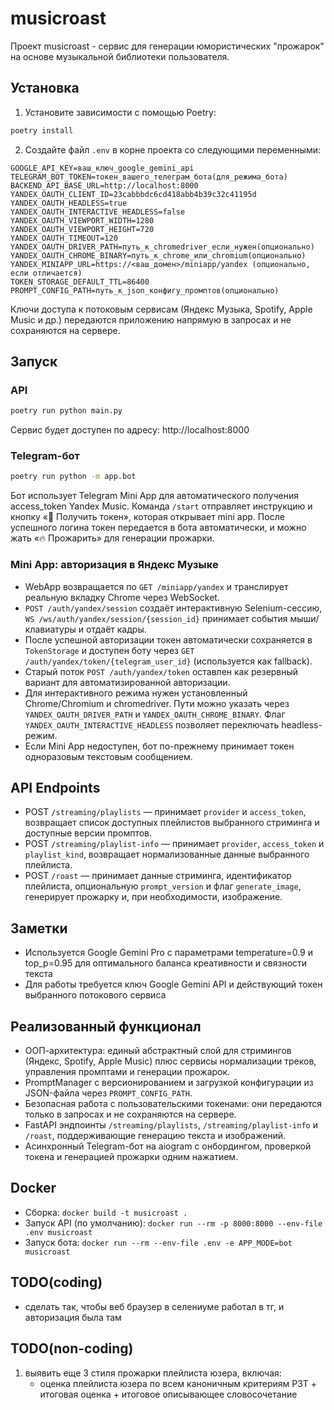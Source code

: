 # musicroast

Проект musicroast - сервис для генерации юмористических "прожарок" на основе музыкальной библиотеки пользователя.

## Установка

1. Установите зависимости с помощью Poetry:
```bash
poetry install
```

2. Создайте файл `.env` в корне проекта со следующими переменными:
```
GOOGLE_API_KEY=ваш_ключ_google_gemini_api
TELEGRAM_BOT_TOKEN=токен_вашего_телеграм_бота(для_режима_бота)
BACKEND_API_BASE_URL=http://localhost:8000
YANDEX_OAUTH_CLIENT_ID=23cabbbdc6cd418abb4b39c32c41195d
YANDEX_OAUTH_HEADLESS=true
YANDEX_OAUTH_INTERACTIVE_HEADLESS=false
YANDEX_OAUTH_VIEWPORT_WIDTH=1280
YANDEX_OAUTH_VIEWPORT_HEIGHT=720
YANDEX_OAUTH_TIMEOUT=120
YANDEX_OAUTH_DRIVER_PATH=путь_к_chromedriver_если_нужен(опционально)
YANDEX_OAUTH_CHROME_BINARY=путь_к_chrome_или_chromium(опционально)
YANDEX_MINIAPP_URL=https://<ваш_домен>/miniapp/yandex (опционально, если отличается)
TOKEN_STORAGE_DEFAULT_TTL=86400
PROMPT_CONFIG_PATH=путь_к_json_конфигу_промптов(опционально)
```

Ключи доступа к потоковым сервисам (Яндекс Музыка, Spotify, Apple Music и др.) передаются приложению напрямую в запросах и не сохраняются на сервере.


## Запуск

### API
```bash
poetry run python main.py
```

Сервис будет доступен по адресу: http://localhost:8000

### Telegram-бот
```bash
poetry run python -m app.bot
```

Бот использует Telegram Mini App для автоматического получения access_token Yandex Music. Команда `/start` отправляет инструкцию и кнопку «🔑 Получить токен», которая открывает mini app. После успешного логина токен передается в бота автоматически, и можно жать «🔥 Прожарить» для генерации прожарки.

### Mini App: авторизация в Яндекс Музыке
- WebApp возвращается по `GET /miniapp/yandex` и транслирует реальную вкладку Chrome через WebSocket.
- `POST /auth/yandex/session` создаёт интерактивную Selenium-сессию, `WS /ws/auth/yandex/session/{session_id}` принимает события мыши/клавиатуры и отдаёт кадры.
- После успешной авторизации токен автоматически сохраняется в `TokenStorage` и доступен боту через `GET /auth/yandex/token/{telegram_user_id}` (используется как fallback).
- Старый поток `POST /auth/yandex/token` оставлен как резервный вариант для автоматизированной авторизации.
- Для интерактивного режима нужен установленный Chrome/Chromium и chromedriver. Пути можно указать через `YANDEX_OAUTH_DRIVER_PATH` и `YANDEX_OAUTH_CHROME_BINARY`. Флаг `YANDEX_OAUTH_INTERACTIVE_HEADLESS` позволяет переключать headless-режим.
- Если Mini App недоступен, бот по-прежнему принимает токен одноразовым текстовым сообщением.

## API Endpoints

- POST `/streaming/playlists` — принимает `provider` и `access_token`, возвращает список доступных плейлистов выбранного стриминга и доступные версии промптов.
- POST `/streaming/playlist-info` — принимает `provider`, `access_token` и `playlist_kind`, возвращает нормализованные данные выбранного плейлиста.
- POST `/roast` — принимает данные стриминга, идентификатор плейлиста, опциональную `prompt_version` и флаг `generate_image`, генерирует прожарку и, при необходимости, изображение.

## Заметки

- Используется Google Gemini Pro с параметрами temperature=0.9 и top_p=0.95 для оптимального баланса креативности и связности текста
- Для работы требуется ключ Google Gemini API и действующий токен выбранного потокового сервиса


## Реализованный функционал
- ООП-архитектура: единый абстрактный слой для стримингов (Яндекс, Spotify, Apple Music) плюс сервисы нормализации треков, управления промптами и генерации прожарок.
- PromptManager с версионированием и загрузкой конфигурации из JSON-файла через `PROMPT_CONFIG_PATH`.
- Безопасная работа с пользовательскими токенами: они передаются только в запросах и не сохраняются на сервере.
- FastAPI эндпоинты `/streaming/playlists`, `/streaming/playlist-info` и `/roast`, поддерживающие генерацию текста и изображений.
- Асинхронный Telegram-бот на aiogram с онбордингом, проверкой токена и генерацией прожарки одним нажатием.

## Docker
- Сборка: `docker build -t musicroast .`
- Запуск API (по умолчанию): `docker run --rm -p 8000:8000 --env-file .env musicroast`
- Запуск бота: `docker run --rm --env-file .env -e APP_MODE=bot musicroast`

## TODO(coding)
- сделать так, чтобы веб браузер в селениуме работал в тг, и авторизация была там




## TODO(non-coding)
1. выявить еще 3 стиля прожарки плейлиста юзера, включая:
    - оценка плейлиста юзера по всем каноничным критериям РЗТ + итоговая оценка + итоговое описывающее словосочетание
